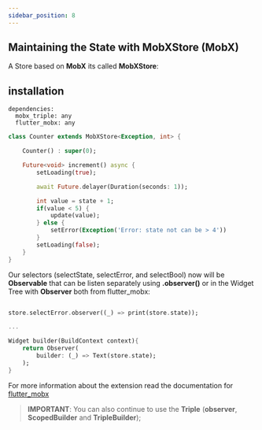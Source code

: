 ```yaml
---
sidebar_position: 8
---
```


## Maintaining the State with MobXStore (MobX)

A Store based on **MobX** its called **MobXStore**:


## installation

```
dependencies:
  mobx_triple: any
  flutter_mobx: any
```


```dart
class Counter extends MobXStore<Exception, int> {

    Counter() : super(0);

    Future<void> increment() async {
        setLoading(true);

        await Future.delayer(Duration(seconds: 1));

        int value = state + 1;
        if(value < 5) {
            update(value);
        } else {
            setError(Exception('Error: state not can be > 4'))
        }
        setLoading(false);
    }
}
```

Our selectors (selectState, selectError, and selectBool) now will be **Observable** that can be listen separately using **.observer()** or in the Widget Tree with **Observer** both from flutter_mobx:

```dart

store.selectError.observer((_) => print(store.state));

...

Widget builder(BuildContext context){
    return Observer(
        builder: (_) => Text(store.state);
    );
}

```

For more information about the extension read the documentation for [flutter_mobx](https://pub.dev/packages/flutter_mobx)

> **IMPORTANT**: You can also continue to use the **Triple** (**observer**, **ScopedBuilder** and **TripleBuilder**);


